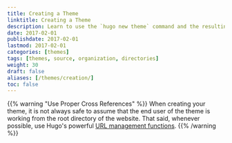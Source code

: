 ```yaml
---
title: Creating a Theme
linktitle: Creating a Theme
description: Learn to use the `hugo new theme` command and the resulting directory structure to create custom themes that can be dropped into other Hugo sites.
date: 2017-02-01
publishdate: 2017-02-01
lastmod: 2017-02-01
categories: [themes]
tags: [themes, source, organization, directories]
weight: 30
draft: false
aliases: [/themes/creation/]
toc: false
---
```



{{% warning "Use Proper Cross References" %}}
When creating your theme, it is not always safe to assume that the end user of the theme is working from the root directory of the website. That said, whenever possible, use Hugo's powerful [URL management functions](/content-management/url-management/).
{{% /warning %}}

